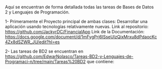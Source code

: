 Aquí se encuentran de forma detallada todas las tareas de Bases de Datos 2 y Lenguajes de Programación.

1- Primeramente el Proyecto principal de ambas clases: Desarrollar una aplicación usando tecnologías relativamente nuevas.
Link al repositorio: https://github.com/JackyrDC/FinancialApp
Link de la Documentación: https://docs.google.com/document/d/1mFygPrj6lSseUIzQixMrxu8dPdaocKc4Zx8dSZWR_JU/edit?hl=es

2- Las tareas de BD2 se encuentran en https://github.com/EdwarNolasco/Tareas-BD2-y-Lenguajes-de-Programaci-n/tree/main/Tareas%20BD2 que contiene: 
